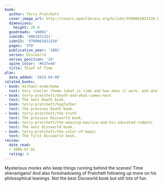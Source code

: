 ```yaml
---
book:
  author: Terry Pratchett
  cover_image_url: http://covers.openlibrary.org/b/isbn/9780061031328-L.jpg
  dimensions:
    height: 20.0
  goodreads: '48002'
  isbn10: '0061031321'
  isbn13: '9780061031328'
  pages: '378'
  publication_year: '2001'
  series: Discworld
  series_position: '26'
  spine_color: '#b37e48'
  title: Thief of Time
plan:
  date_added: '2015-04-08'
related_books:
- book: michael-ende/momo
  text: Very similar theme (what is time and how does it work, and what if we add efficiency?), very different execution.
- book: terry-pratchett/death-and-what-comes-next
  text: The next Death book.
- book: terry-pratchett/hogfather
  text: The previous Death book.
- book: terry-pratchett/the-truth
  text: The previous Discworld book.
- book: terry-pratchett/the-amazing-maurice-and-his-educated-rodents
  text: The next Discworld book.
- book: terry-pratchett/the-color-of-magic
  text: The first Discworld book.
review:
  date_read:
  - 2006-07-01
  rating: 4
---
```

Mysterious monks who keep things running behind the scenes! Time shenanigans! And also foreshadowing of Pratchett
following up more on his philosophical leanings. Not the best Discworld book but still lots of fun.
